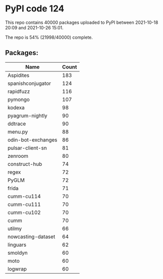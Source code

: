 # PyPI code 124

This repo contains 40000 packages uploaded to PyPI between 
2021-10-18 20:09 and 2021-10-26 15:01.

The repo is 54% (21998/40000) complete.

## Packages:

| Name  | Count |
| ----- | ----- |
| Aspidites | 183 |
| spanishconjugator | 124 |
| rapidfuzz | 116 |
| pymongo | 107 |
| kodexa | 98 |
| pyagrum-nightly | 90 |
| ddtrace | 90 |
| menu.py | 88 |
| odin-bot-exchanges | 86 |
| pulsar-client-sn | 81 |
| zenroom | 80 |
| construct-hub | 74 |
| regex | 72 |
| PyGLM | 72 |
| frida | 71 |
| cumm-cu114 | 70 |
| cumm-cu111 | 70 |
| cumm-cu102 | 70 |
| cumm | 70 |
| utilmy | 66 |
| nowcasting-dataset | 64 |
| linguars | 62 |
| smoldyn | 60 |
| moto | 60 |
| logwrap | 60 |



